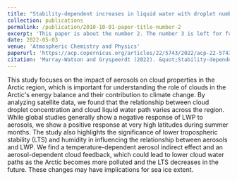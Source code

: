 ```yaml
---
title: "Stability-dependent increases in liquid water with droplet number in the Arctic"
collection: publications
permalink: /publication/2010-10-01-paper-title-number-2
excerpt: 'This paper is about the number 2. The number 3 is left for future work.'
date: 2022-05-03
venue: 'Atmospheric Chemistry and Physics'
paperurl: 'https://acp.copernicus.org/articles/22/5743/2022/acp-22-5743-2022.html'
citation: 'Murray-Watson and Gryspeerdt (2022). &quot;Stability-dependent increases in liquid water with droplet number in the Arctic.&quot; <i>Atmospheric Chemistry and Physics</i>. 1(2).'
---
```

This study focuses on the impact of aerosols on cloud properties in the Arctic region, which is important for understanding the role of clouds in the Arctic's energy balance and their contribution to climate change. By analyzing satellite data, we found that the relationship between cloud droplet concentration and cloud liquid water path varies across the region. While global studies generally show a negative response of LWP to aerosols, we show a positive response at very high latitudes during summer months. The study also highlights the significance of lower tropospheric stability (LTS) and humidity in influencing the relationship between aerosols and LWP. We find a temperature-dependent aerosol indirect effect and an aerosol-dependent cloud feedback, which could lead to lower cloud water paths as the Arctic becomes more polluted and the LTS decreases in the future. These changes may have implications for sea ice extent.

